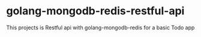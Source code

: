 # golang-mongodb-redis-restful-api
This projects is Restful api with golang-mongodb-redis for a basic Todo app



